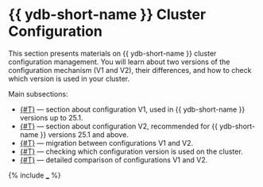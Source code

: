 # {{ ydb-short-name }} Cluster Configuration

This section presents materials on {{ ydb-short-name }} cluster configuration management. You will learn about two versions of the configuration mechanism (V1 and V2), their differences, and how to check which version is used in your cluster.

Main subsections:

* [{#T}](configuration-v1/index.md) — section about configuration V1, used in {{ ydb-short-name }} versions up to 25.1.
* [{#T}](configuration-v2/index.md) — section about configuration V2, recommended for {{ ydb-short-name }} versions 25.1 and above.
* [{#T}](migration/index.md) — migration between configurations V1 and V2.
* [{#T}](check-config-version.md) — checking which configuration version is used on the cluster.
* [{#T}](compare-configs.md) — detailed comparison of configurations V1 and V2.

{% include [_](_includes/configuration-version-note.md) %}